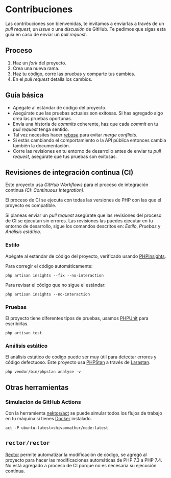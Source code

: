 # Contribuciones

Las contribuciones son bienvenidas, te invitamos a enviarlas a través de un *pull request*, un *issue*
o una *discusión* de GitHub. Te pedimos que sigas esta guía en caso de enviar un *pull request*.

## Proceso

1. Haz un *fork* del proyecto.
1. Crea una nueva rama.
1. Haz tu código, corre las pruebas y comparte tus cambios.
1. En el *pull request* detalla los cambios.

## Guía básica

* Apégate al estándar de código del proyecto.
* Asegúrate que las pruebas actuales son exitosas. Si has agregado algo crea las pruebas oportunas.
* Envía una historia de *commits* coherente, haz que cada *commit* en tu *pull request* tenga sentido.
* Tal vez necesites hacer *[rebase](https://git-scm.com/book/en/v2/Git-Branching-Rebasing)* para evitar *merge conflicts*.
* Si estás cambiando el comportamiento o la API pública entonces cambia también la documentación.
* Corre las revisiones en tu entorno de desarrollo antes de enviar tu *pull request*, asegúrate que tus pruebas son exitosas.

## Revisiones de integración continua (CI)

Este proyecto usa *GitHub Workflows* para el proceso de integración continua *(CI: Continuous Integration)*.

El proceso de CI se ejecuta con todas las versiones de PHP con las que el proyecto es compatible.

Si planeas enviar un *pull request* asegúrate que las revisiones del proceso de CI se ejecutan sin errores.
Las revisiones las puedes ejecutar en tu entorno de desarrollo, sigue los comandos descritos en:
*Estilo*, *Pruebas* y *Análisis estático*.

### Estilo

Apégate al estándar de código del proyecto, verificado usando [PHPInsights][].

Para corregir el código automáticamente:

```shell
php artisan insights --fix --no-interaction
```

Para revisar el código que no sigue el estándar:

```shell
php artisan insights --no-interaction
```

### Pruebas

El proyecto tiene diferentes tipos de pruebas, usamos [PHPUnit][] para escribirlas.

```shell
php artisan test
```

### Análisis estático

El análisis estático de código puede ser muy útil para detectar errores y código defectuoso.
Este proyecto usa [PHPStan][] a través de [Larastan][].

```shell
php vendor/bin/phpstan analyse -v
```

## Otras herramientas

### Simulación de GitHub Actions

Con la herramienta [nektos/act][] se puede simular todos los flujos de trabajo en tu máquina si tienes [Docker][] instalado.

```shell
act -P ubuntu-latest=shivammathur/node:latest
```

## `rector/rector`

[Rector][] permite automatizar la modificación de código, se agregó al proyecto para hacer las modificaciones
automáticas de PHP 7.3 a PHP 7.4. No está agregado a proceso de CI porque no es necesaria su ejecución contínua.

[PHPInsights]: https://phpinsights.com/
[PHPUnit]: https://phpunit.de/
[PHPStan]: https://github.com/phpstan/phpstan
[Larastan]: https://github.com/nunomaduro/larastan
[nektos/act]: https://github.com/nektos/act
[Docker]: https://docs.docker.com/
[Rector]: https://github.com/rectorphp/rector
